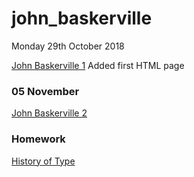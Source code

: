 # john_baskerville

Monday 29th October 2018

[John Baskerville 1](https://conoragnew.github.io/john_baskerville/baskerville1.html)
Added first HTML page

### 05 November

[John Baskerville 2](https://conoragnew.github.io/john_baskerville/baskerville2.html)

### Homework

[History of Type](https://github.com/conoragnew/john_baskerville/blob/gh-pages/historyoftype.html)